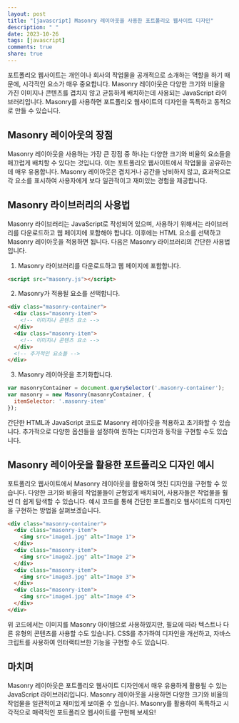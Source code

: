 ```yaml
---
layout: post
title: "[javascript] Masonry 레이아웃을 사용한 포트폴리오 웹사이트 디자인"
description: " "
date: 2023-10-26
tags: [javascript]
comments: true
share: true
---
```


포트폴리오 웹사이트는 개인이나 회사의 작업물을 공개적으로 소개하는 역할을 하기 때문에, 시각적인 요소가 매우 중요합니다. Masonry 레이아웃은 다양한 크기와 비율을 가진 이미지나 콘텐츠를 겹치지 않고 균등하게 배치하는데 사용되는 JavaScript 라이브러리입니다. Masonry를 사용하면 포트폴리오 웹사이트의 디자인을 독특하고 동적으로 만들 수 있습니다.

## Masonry 레이아웃의 장점

Masonry 레이아웃을 사용하는 가장 큰 장점 중 하나는 다양한 크기와 비율의 요소들을 매끄럽게 배치할 수 있다는 것입니다. 이는 포트폴리오 웹사이트에서 작업물을 공유하는 데 매우 유용합니다. Masonry 레이아웃은 겹치거나 공간을 낭비하지 않고, 효과적으로 각 요소를 표시하여 사용자에게 보다 일관적이고 재미있는 경험을 제공합니다.

## Masonry 라이브러리의 사용법

Masonry 라이브러리는 JavaScript로 작성되어 있으며, 사용하기 위해서는 라이브러리를 다운로드하고 웹 페이지에 포함해야 합니다. 이후에는 HTML 요소를 선택하고 Masonry 레이아웃을 적용하면 됩니다. 다음은 Masonry 라이브러리의 간단한 사용법입니다.

1. Masonry 라이브러리를 다운로드하고 웹 페이지에 포함합니다.

```html
<script src="masonry.js"></script>
```

2. Masonry가 적용될 요소를 선택합니다.

```html
<div class="masonry-container">
  <div class="masonry-item">
    <!-- 이미지나 콘텐츠 요소 -->
  </div>
  <div class="masonry-item">
    <!-- 이미지나 콘텐츠 요소 -->
  </div>
  <!-- 추가적인 요소들 -->
</div>
```

3. Masonry 레이아웃을 초기화합니다.

```javascript
var masonryContainer = document.querySelector('.masonry-container');
var masonry = new Masonry(masonryContainer, {
  itemSelector: '.masonry-item'
});
```

간단한 HTML과 JavaScript 코드로 Masonry 레이아웃을 적용하고 초기화할 수 있습니다. 추가적으로 다양한 옵션들을 설정하여 원하는 디자인과 동작을 구현할 수도 있습니다.

## Masonry 레이아웃을 활용한 포트폴리오 디자인 예시

포트폴리오 웹사이트에서 Masonry 레이아웃을 활용하여 멋진 디자인을 구현할 수 있습니다. 다양한 크기와 비율의 작업물들이 균형있게 배치되어, 사용자들은 작업물을 훨씬 더 쉽게 탐색할 수 있습니다. 예시 코드를 통해 간단한 포트폴리오 웹사이트의 디자인을 구현하는 방법을 살펴보겠습니다.

```html
<div class="masonry-container">
  <div class="masonry-item">
    <img src="image1.jpg" alt="Image 1">
  </div>
  <div class="masonry-item">
    <img src="image2.jpg" alt="Image 2">
  </div>
  <div class="masonry-item">
    <img src="image3.jpg" alt="Image 3">
  </div>
  <div class="masonry-item">
    <img src="image4.jpg" alt="Image 4">
  </div>
</div>
```

위 코드에서는 이미지를 Masonry 아이템으로 사용하였지만, 필요에 따라 텍스트나 다른 유형의 콘텐츠를 사용할 수도 있습니다. CSS를 추가하여 디자인을 개선하고, 자바스크립트를 사용하여 인터랙티브한 기능을 구현할 수도 있습니다.

## 마치며

Masonry 레이아웃은 포트폴리오 웹사이트 디자인에서 매우 유용하게 활용될 수 있는 JavaScript 라이브러리입니다. Masonry 레이아웃을 사용하면 다양한 크기와 비율의 작업물을 일관적이고 재미있게 보여줄 수 있습니다. Masonry를 활용하여 독특하고 시각적으로 매력적인 포트폴리오 웹사이트를 구현해 보세요!